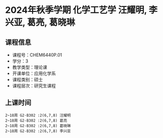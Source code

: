 # 2024年秋季学期 化学工艺学 汪耀明, 李兴亚, 葛亮, 葛晓琳






## 课程信息

- 课程号：CHEM6440P.01
- 学分：3
- 教学类型：理论课
- 开课单位：应用化学系
- 课程类别：硕士
- 课程层次：研究生课程

## 上课时间

```
2~18周 G2-B302 :2(6,7,8) 汪耀明
2~18周 G2-B302 :2(6,7,8) 葛亮
2~18周 G2-B302 :2(6,7,8) 葛晓琳
2~18周 G2-B302 :2(6,7,8) 李兴亚
```

